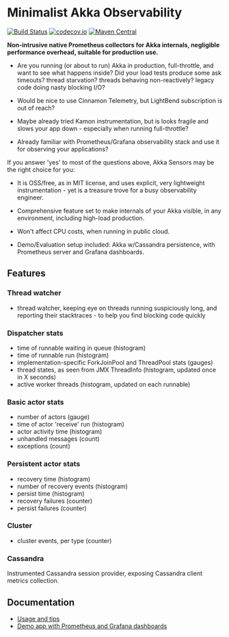 # Minimalist Akka Observability

[![Build Status](https://dev.azure.com/pragmasoftnl/akka-sensors/_apis/build/status/jacum.akka-sensors?branchName=featurea%2Fcurrent)](https://dev.azure.com/pragmasoftnl/akka-sensors/_build/latest?definitionId=30&branchName=featurea%2Fcurrent)
[![codecov.io](http://codecov.io/github/jacum/akka-sensors/coverage.svg?branch=master)](https://codecov.io/gh/jacum/akka-sensors?branch=master)
[![Maven Central](https://img.shields.io/maven-metadata/v/http/central.maven.org/maven2/nl/pragmasoft/akka-sensors/maven-metadata.xml.svg)](https://maven-badges.herokuapp.com/maven-central/nl.pragmasoft/akka-sensors_2.12)

**Non-intrusive native Prometheus collectors for Akka internals, negligible performance overhead, suitable for production use.**

- Are you running (or about to run) Akka in production, full-throttle, and want to see what happens inside?  Did your load tests produce some ask timeouts? thread starvation? threads behaving non-reactively? legacy code doing nasty blocking I/O? 

- Would be nice to use Cinnamon Telemetry, but LightBend subscription is out of reach? 

- Maybe already tried Kamon instrumentation, but is looks fragile and slows your app down - especially when running full-throttle?

- Already familiar with Prometheus/Grafana observability stack and use it for observing your applications?

If you answer 'yes' to most of the questions above, Akka Sensors may be the right choice for you:

- It is OSS/free, as in MIT license, and uses explicit, very lightweight instrumentation - yet is a treasure trove for a busy observability engineer.

- Comprehensive feature set to make internals of your Akka visible, in any environment, including high-load production. 

- Won't affect CPU costs, when running in public cloud.

- Demo/Evaluation setup included: Akka w/Cassandra persistence, with Prometheus server and Grafana dashboards.

## Features

### Thread watcher
 - thread watcher, keeping eye on threads running suspiciously long, and reporting their stacktraces - to help you find blocking code quickly 

###  Dispatcher stats
 - time of runnable waiting in queue (histogram) 
 - time of runnable run (histogram)
 - implementation-specific ForkJoinPool and ThreadPool stats (gauges)
 - thread states, as seen from JMX ThreadInfo (histogram, updated once in X seconds) 
 - active worker threads (histogram, updated on each runnable)

### Basic actor stats
 - number of actors (gauge)
 - time of actor 'receive' run (histogram)
 - actor activity time (histogram)
 - unhandled messages (count)
 - exceptions (count)
 
### Persistent actor stats
 - recovery time (histogram)
 - number of recovery events (histogram)
 - persist time (histogram)
 - recovery failures (counter)
 - persist failures (counter)

### Cluster
 - cluster events, per type (counter)

### Cassandra
Instrumented Cassandra session provider, exposing Cassandra client metrics collection.

## Documentation

- [Usage and tips](./docs/USAGE.md)
- [Demo app with Prometheus and Grafana dashboards](./docs/DEMO.md)
